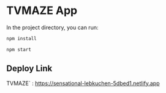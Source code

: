 # TVMAZE App 

In the project directory, you can run:

```sh
npm install
```
```sh
npm start
```
## Deploy Link

TVMAZE` : <https://sensational-lebkuchen-5dbed1.netlify.app>
